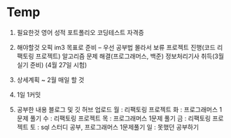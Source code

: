 # Temp
1. 필요한것
영어 성적
포트폴리오
코딩테스트
자격증

2. 해야할것
오픽 im3 목표로 준비 – 우선 공부법 몰라서 보류
프로젝트 진행(코드 리팩토링 프로젝트)
알고리즘 문제 해결(프로그래머스,  백준)
정보처리기사 취득(3월 실기 준비) (4월 27일 시험)

3. 상세계획 ~ 2월
매일 할 것
 1. 1일 1커밋
 2. 공부한 내용 블로그 및 깃 허브 업로드
월 : 리팩토링 프로젝트
화 : 프로그래머스 1문제 풀기
수 : 리팩토링 프로젝트
목 : 프로그래머스 1문제 풀기
금 : 리팩토링 프로젝트
토 : sql 스터디 공부, 프로그래머스 1문제풀기
일 : 못했던 공부하기

